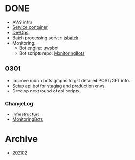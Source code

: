 # DONE

* [AWS infra](./infra/aws.md)
* [Service container](./service/container.md)
* [DevOps](./devops.md)
* Batch processing server: [jsbatch](https://jsbatch.uws.talkingpts.org/)
* Monitoring:
	* Bot engine: [uwsbot](./uwsbot.md)
	* Bot scripts repo: [MonitoringBots][monbots.repo]

[monbots.repo]: https://github.com/TalkingPts/MonitoringBots

## 0301

* Improve munin bots graphs to get detailed POST/GET info.
* Setup api bot for staging and production envs.
* Develop next round of api scripts.

### ChangeLog

* [Infrastructure](../../../compare/cd5a455c...867502b1)
* [MonitoringBots](../../../../MonitoringBots/compare/56080e41...f71731f2)

# Archive

* [202102](./archive/2021/02/202102-done.md)
